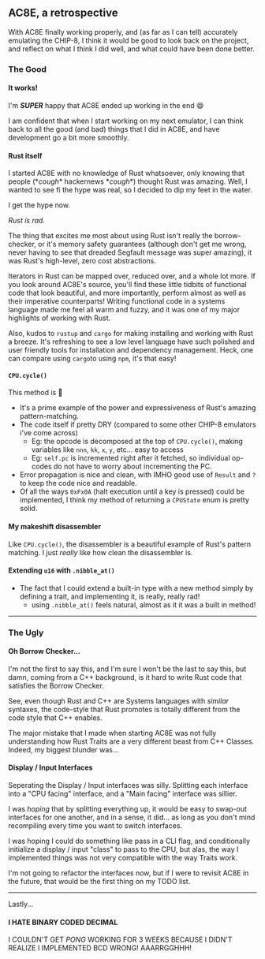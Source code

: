 ## AC8E, a retrospective

With AC8E finally working properly, and (as far as I can tell) accurately
emulating the CHIP-8, I think it would be good to look back on the project, and
reflect on what I think I did well, and what could have been done better.

### The Good

#### It works!

I'm ***SUPER*** happy that AC8E ended up working in the end :smile:

I am confident that when I start working on my next emulator, I can think back
to all the good (and bad) things that I did in AC8E, and have development go a
bit more smoothly.

#### Rust itself

I started AC8E with no knowledge of Rust whatsoever, only knowing that people
(\**cough*\* hackernews \**cough*\*) thought Rust was amazing. Well, I wanted to
see fi the hype was real, so I decided to dip my feet in the water.

I get the hype now.

*Rust is rad.*

The thing that excites me most about using Rust isn't really the borrow-checker,
or it's memory safety guarantees (although don't get me wrong, never having to
see that dreaded Segfault message was super amazing), it was Rust's high-level,
zero cost abstractions.

Iterators in Rust can be mapped over, reduced over, and a whole lot more. If you
look around AC8E's source, you'll find these little tidbits of functional code
that look beautiful, and more importantly, perform almost as well as their
imperative counterparts! Writing functional code in a systems language made me
feel all warm and fuzzy, and it was one of my major highlights of working with
Rust.

Also, kudos to `rustup` and `cargo` for making installing and working with Rust
a breeze. It's refreshing to see a low level language have such polished and
user friendly tools for installation and dependency management. Heck, one can
compare using `cargo`to using `npm`, it's that easy!

#### `CPU.cycle()`

This method is :100:

- It's a prime example of the power and expressiveness of Rust's amazing
  pattern-matching.
- The code itself if pretty DRY (compared to some other CHIP-8 emulators i've
  come across)
  - Eg: the opcode is decomposed at the top of `CPU.cycle()`, making variables
        like `nnn`, `kk`, `x`, `y`, etc... easy to access
  - Eg: `self.pc` is incremented right after it fetched, so individual op-codes
        do not have to worry about incrementing the PC.
- Error propagation is nice and clean, with IMHO good use of `Result` and `?`
  to keep the code nice and readable.
- Of all the ways `0xFx0A` (halt execution until a key is pressed) could be
  implemented, I think my method of returning a `CPUState` enum is pretty solid.

#### My makeshift disassembler

Like `CPU.cycle()`, the disassembler is a beautiful example of Rust's pattern
matching. I just *really* like how clean the disassembler is.

#### Extending `u16` with `.nibble_at()`

- The fact that I could extend a built-in type with a new method simply by
  defining a trait, and implementing it, is really, really rad!
  - using `.nibble_at()` feels natural, almost as it it was a built in method!

---

### The Ugly

#### Oh Borrow Checker...

I'm not the first to say this, and I'm sure I won't be the last to say this, but
damn, coming from a C++ background, is it hard to write Rust code that
satisfies the Borrow Checker.

See, even though Rust and C++ are Systems languages with *similar* syntaxes, the
code-style that Rust promotes is totally different from the code style that C++
enables.

The major mistake that I made when starting AC8E was not fully understanding how
Rust Traits are a very different beast from C++ Classes. Indeed, my biggest
blunder was...

#### Display / Input Interfaces

Seperating the Display / Input interfaces was silly. Splitting each interface
into a "CPU facing" interface, and a "Main facing" interface was sillier.

I was *hoping* that by splitting everything up, it would be easy to swap-out
interfaces for one another, and in a sense, it did... as long as you don't mind
recompiling every time you want to switch interfaces.

I was hoping I could do something like pass in a CLI flag, and conditionally
initialize a display / input "class" to pass to the CPU, but alas, the way I
implemented things was not very compatible with the way Traits work.

I'm not going to refactor the interfaces now, but if I were to revisit AC8E in
the future, that would be the first thing on my TODO list.

---

Lastly...

#### I HATE BINARY CODED DECIMAL

I COULDN'T GET _PONG_ WORKING FOR 3 WEEKS BECAUSE I DIDN'T REALIZE I
IMPLEMENTED BCD WRONG! AAARRGGHHH!
